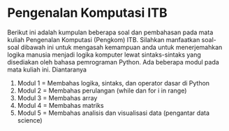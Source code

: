 # Pengenalan Komputasi ITB
Berikut ini adalah kumpulan beberapa soal dan pembahasan pada mata kuliah Pengenalan Komputasi (Pengkom) ITB. Silahkan manfaatkan soal-soal dibawah ini 
untuk mengasah kemampuan anda untuk menerjemahkan logika manusia menjadi logika komputer lewat sintaks-sintaks yang disediakan oleh bahasa pemrograman Python. 
Ada beberapa modul pada mata kuliah ini. Diantaranya 
1. Modul 1 = Membahas logika, sintaks, dan operator dasar di Python
2. Modul 2 = Membahas perulangan (while dan for i in range)
3. Modul 3 = Membahas array
4. Modul 4 = Membahas matriks
5. Modul 5 = Membahas analisis dan visualisasi data (pengantar data science) 

